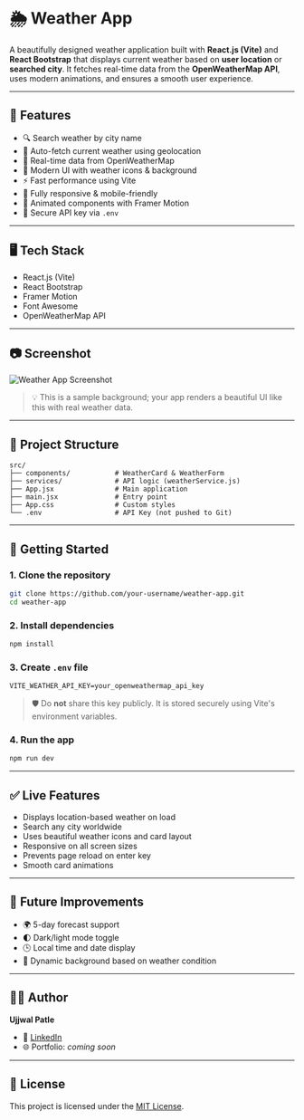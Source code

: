 
# 🌦️ Weather App

A beautifully designed weather application built with **React.js (Vite)** and **React Bootstrap** that displays current weather based on **user location** or **searched city**. It fetches real-time data from the **OpenWeatherMap API**, uses modern animations, and ensures a smooth user experience.

---

## 🚀 Features

- 🔍 Search weather by city name
- 📍 Auto-fetch current weather using geolocation
- 📡 Real-time data from OpenWeatherMap
- 🎨 Modern UI with weather icons & background
- ⚡ Fast performance using Vite
- 📱 Fully responsive & mobile-friendly
- 💨 Animated components with Framer Motion
- 🔐 Secure API key via `.env`

---

## 🖥️ Tech Stack

- React.js (Vite)
- React Bootstrap
- Framer Motion
- Font Awesome
- OpenWeatherMap API

---

## 📷 Screenshot

![Weather App Screenshot](https://images.unsplash.com/photo-1506748686214-e9df14d4d9d0?auto=format&fit=crop&w=1600&q=80)

> 💡 This is a sample background; your app renders a beautiful UI like this with real weather data.

---

## 📂 Project Structure

```
src/
├── components/           # WeatherCard & WeatherForm
├── services/             # API logic (weatherService.js)
├── App.jsx               # Main application
├── main.jsx              # Entry point
├── App.css               # Custom styles
└── .env                  # API Key (not pushed to Git)
```

---

## 🔧 Getting Started

### 1. Clone the repository

```bash
git clone https://github.com/your-username/weather-app.git
cd weather-app
```

### 2. Install dependencies

```bash
npm install
```

### 3. Create `.env` file

```
VITE_WEATHER_API_KEY=your_openweathermap_api_key
```

> 🛡️ Do **not** share this key publicly. It is stored securely using Vite's environment variables.

### 4. Run the app

```bash
npm run dev
```

---

## ✅ Live Features

- Displays location-based weather on load
- Search any city worldwide
- Uses beautiful weather icons and card layout
- Responsive on all screen sizes
- Prevents page reload on enter key
- Smooth card animations

---

## 📌 Future Improvements

- 🌍 5-day forecast support
- 🌓 Dark/light mode toggle
- 🕒 Local time and date display
- 🎨 Dynamic background based on weather condition

---

## 🙋‍♂️ Author

**Ujjwal Patle**

- 📧 [LinkedIn](https://www.linkedin.com/in/ujjwalpatle)
- 🌐 Portfolio: _coming soon_

---

## 📄 License

This project is licensed under the [MIT License](LICENSE).
